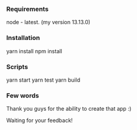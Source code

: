### Requirements

node - latest. (my version 13.13.0)

### Installation

yarn install
npm install

### Scripts

yarn start
yarn test
yarn build

### Few words

Thank you guys for the ability to create that app :)

Waiting for your feedback!